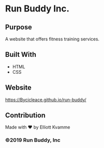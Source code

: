 # Run Buddy Inc.

## Purpose
A website that offers fitness training services.

## Built With
* HTML
* CSS

## Website
https://Bycicleace.github.io/run-buddy/

## Contribution
Made with ❤️ by Elliott Kvamme

### ©️2019 Run Buddy, Inc
